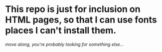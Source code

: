 # This repo is just for inclusion on HTML pages, so that I can use fonts places I can't install them.

_move along, you're probably looking for something else…_
